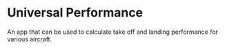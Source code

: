 # Universal Performance

An app that can be used to calculate take off and landing performance for various aircraft.